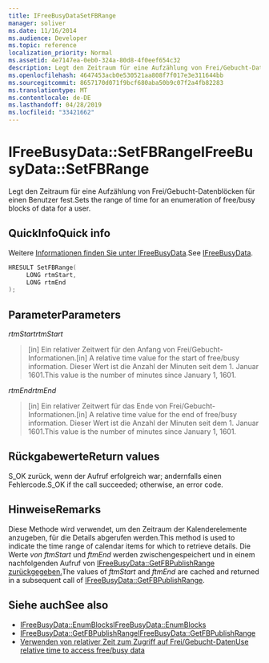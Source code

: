 ```yaml
---
title: IFreeBusyDataSetFBRange
manager: soliver
ms.date: 11/16/2014
ms.audience: Developer
ms.topic: reference
localization_priority: Normal
ms.assetid: 4e7147ea-0eb0-324a-80d8-4f0eef654c32
description: Legt den Zeitraum für eine Aufzählung von Frei/Gebucht-Datenblöcken für einen Benutzer fest.
ms.openlocfilehash: 4647453acb0e530521aa808f7f017e3e311644bb
ms.sourcegitcommit: 8657170d071f9bcf680aba50b9c07f2a4fb82283
ms.translationtype: MT
ms.contentlocale: de-DE
ms.lasthandoff: 04/28/2019
ms.locfileid: "33421662"
---
```

# <a name="ifreebusydatasetfbrange"></a><span data-ttu-id="fe624-103">IFreeBusyData::SetFBRange</span><span class="sxs-lookup"><span data-stu-id="fe624-103">IFreeBusyData::SetFBRange</span></span>

<span data-ttu-id="fe624-104">Legt den Zeitraum für eine Aufzählung von Frei/Gebucht-Datenblöcken für einen Benutzer fest.</span><span class="sxs-lookup"><span data-stu-id="fe624-104">Sets the range of time for an enumeration of free/busy blocks of data for a user.</span></span>
  
## <a name="quick-info"></a><span data-ttu-id="fe624-105">QuickInfo</span><span class="sxs-lookup"><span data-stu-id="fe624-105">Quick info</span></span>

<span data-ttu-id="fe624-106">Weitere [Informationen finden Sie unter IFreeBusyData](ifreebusydata.md).</span><span class="sxs-lookup"><span data-stu-id="fe624-106">See [IFreeBusyData](ifreebusydata.md).</span></span>
  
```cpp
HRESULT SetFBRange(
     LONG rtmStart,
     LONG rtmEnd
);
```

## <a name="parameters"></a><span data-ttu-id="fe624-107">Parameter</span><span class="sxs-lookup"><span data-stu-id="fe624-107">Parameters</span></span>

<span data-ttu-id="fe624-108">_rtmStart_</span><span class="sxs-lookup"><span data-stu-id="fe624-108">_rtmStart_</span></span>
  
> <span data-ttu-id="fe624-109">[in] Ein relativer Zeitwert für den Anfang von Frei/Gebucht-Informationen.</span><span class="sxs-lookup"><span data-stu-id="fe624-109">[in] A relative time value for the start of free/busy information.</span></span> <span data-ttu-id="fe624-110">Dieser Wert ist die Anzahl der Minuten seit dem 1. Januar 1601.</span><span class="sxs-lookup"><span data-stu-id="fe624-110">This value is the number of minutes since January 1, 1601.</span></span>
    
<span data-ttu-id="fe624-111">_rtmEnd_</span><span class="sxs-lookup"><span data-stu-id="fe624-111">_rtmEnd_</span></span>
  
> <span data-ttu-id="fe624-112">[in] Ein relativer Zeitwert für das Ende von Frei/Gebucht-Informationen.</span><span class="sxs-lookup"><span data-stu-id="fe624-112">[in] A relative time value for the end of free/busy information.</span></span> <span data-ttu-id="fe624-113">Dieser Wert ist die Anzahl der Minuten seit dem 1. Januar 1601.</span><span class="sxs-lookup"><span data-stu-id="fe624-113">This value is the number of minutes since January 1, 1601.</span></span>
    
## <a name="return-values"></a><span data-ttu-id="fe624-114">Rückgabewerte</span><span class="sxs-lookup"><span data-stu-id="fe624-114">Return values</span></span>

<span data-ttu-id="fe624-115">S_OK zurück, wenn der Aufruf erfolgreich war; andernfalls einen Fehlercode.</span><span class="sxs-lookup"><span data-stu-id="fe624-115">S_OK if the call succeeded; otherwise, an error code.</span></span>
  
## <a name="remarks"></a><span data-ttu-id="fe624-116">Hinweise</span><span class="sxs-lookup"><span data-stu-id="fe624-116">Remarks</span></span>

<span data-ttu-id="fe624-117">Diese Methode wird verwendet, um den Zeitraum der Kalenderelemente anzugeben, für die Details abgerufen werden.</span><span class="sxs-lookup"><span data-stu-id="fe624-117">This method is used to indicate the time range of calendar items for which to retrieve details.</span></span> <span data-ttu-id="fe624-118">Die Werte *von ftmStart* und *ftmEnd* werden zwischengespeichert und in einem nachfolgenden Aufruf von [IFreeBusyData::GetFBPublishRange zurückgegeben.](ifreebusydata-getfbpublishrange.md)</span><span class="sxs-lookup"><span data-stu-id="fe624-118">The values of  *ftmStart*  and  *ftmEnd*  are cached and returned in a subsequent call of [IFreeBusyData::GetFBPublishRange](ifreebusydata-getfbpublishrange.md).</span></span>
  
## <a name="see-also"></a><span data-ttu-id="fe624-119">Siehe auch</span><span class="sxs-lookup"><span data-stu-id="fe624-119">See also</span></span>

- [<span data-ttu-id="fe624-120">IFreeBusyData::EnumBlocks</span><span class="sxs-lookup"><span data-stu-id="fe624-120">IFreeBusyData::EnumBlocks</span></span>](ifreebusydata-enumblocks.md)
- [<span data-ttu-id="fe624-121">IFreeBusyData::GetFBPublishRange</span><span class="sxs-lookup"><span data-stu-id="fe624-121">IFreeBusyData::GetFBPublishRange</span></span>](ifreebusydata-getfbpublishrange.md)
- [<span data-ttu-id="fe624-122">Verwenden von relativer Zeit zum Zugriff auf Frei/Gebucht-Daten</span><span class="sxs-lookup"><span data-stu-id="fe624-122">Use relative time to access free/busy data</span></span>](how-to-use-relative-time-to-access-free-busy-data.md)

